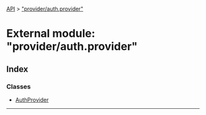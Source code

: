 [API](../README.md) > ["provider/auth.provider"](../modules/_provider_auth_provider_.md)

# External module: "provider/auth.provider"

## Index

### Classes

* [AuthProvider](../classes/_provider_auth_provider_.authprovider.md)

---


